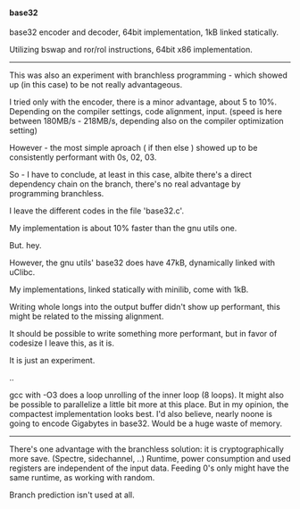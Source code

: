 #### base32

base32 encoder and decoder, 64bit implementation,
1kB linked statically.


Utilizing bswap and ror/rol instructions,
64bit x86 implementation.


----

This was also an experiment with branchless programming -
which showed up (in this case) to be not really advantageous.

I tried only with the encoder, 
there is a minor advantage, about 5 to 10%.
Depending on the compiler settings, code alignment,
input. (speed is here between 180MB/s - 218MB/s, depending
also on the compiler optimization setting)


However - the most simple aproach ( if then else )
showed up to be consistently performant with 0s, 02, 03.

So - I have to conclude, at least in this case,
albite there's a direct dependency chain on the branch,
there's no real advantage by programming branchless.

I leave the different codes in the file 'base32.c'.


My implementation is about 10% faster than the gnu utils one.

But. hey.

However, the gnu utils' base32 does have 47kB, dynamically linked with uClibc.

My implementations, linked statically with minilib,
come with 1kB.

Writing whole longs into the output buffer didn't show up performant,
this might be related to the missing alignment.

It should be possible to write something more performant,
but in favor of codesize I leave this, as it is.

It is just an experiment.

.. 


gcc with -O3 does a loop unrolling of the inner loop (8 loops).
It might also be possible to parallelize a little bit more
at this place. 
But in my opinion, the compactest implementation looks best.
I'd also believe, nearly noone is going to encode 
Gigabytes in base32. Would be a huge waste of memory.

---

There's one advantage with the branchless solution:
it is cryptographically more save. (Spectre, sidechannel, ..)
Runtime, power consumption and used registers are independent of the input data.
Feeding 0's only might have the same runtime, as working with random.

Branch prediction isn't used at all.






